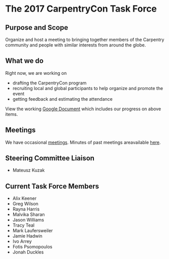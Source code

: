 # The 2017 CarpentryCon Task Force

## Purpose and Scope
Organize and host a meeting to bringing together members of the Carpentry community and people with similar interests from around the
globe.

## What we do
Right now, we are working on
- drafting the CarpentryCon program
- recruiting local and global participants to help organize and promote the event
- getting feedback and estimating the attendance

View the working [Google Document][google-doc] which includes our progress on above items.

## Meetings
We have occasional [meetings][].  Minutes of past meetings areavailable [here](minutes).

## Steering Committee Liaison
* Mateusz Kuzak 

## Current Task Force Members
* Alix Keener 
* Greg Wilson 
* Rayna Harris 
* Malvika Sharan 
* Jason Williams
* Tracy Teal
* Mark Laufersweiler 
* Jamie Hadwin 
* Ivo Arrey 
* Fotis Psomopoulos
* Jonah Duckles

[google-doc]: https://drive.google.com/drive/folders/0B2Mb22lbj2tjMFBiVE5oQ3ctZHc
[meetings]: http://pad.software-carpentry.org/2018carpentrycontaskforce
[minutes]: https://github.com/swcarpentry/board/tree/master/TaskForces/2018-CarpentryCon/minutes
